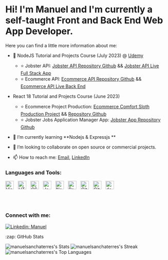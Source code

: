 # Hi! I'm Manuel and I'm currently a self-taught Front and Back End Web App Developer.

Here you can find a little more information about me:

          
- 🔭 NodeJS Tutorial and Projects Course (July 2023) @ [Udemy](https://www.udemy.com/course/nodejs-tutorial-and-projects-course/)
  - ⭐ Jobster API: [Jobster API Repository Github](https://github.com/manuelsanchaterres/jobster_api_node_course)
  && [Jobster API Live Full Stack App](https://jobster-api-3m38.onrender.com/landing)
  - ⭐ Ecommerce API: [Ecommerce API Repository Github](https://github.com/manuelsanchaterres/ecommerce-api)
  && [Ecommerce API Live Back End ](https://ecommerce-api-nd2i.onrender.com/)


- React 18 Tutorial and Projects Course (June 2023)
  - ⭐ Ecommerce Project Production: [Ecommerce Comfort Sloth Production Project](https://comfy-store-ecommerce-mst736.netlify.app/) && [Repository Github](https://github.com/manuelsanchaterres/vite-comfy-store-john-smilga)
  - ⭐ Jobster Jobs Application Manager App: [Jobster App Repository Github](https://github.com/manuelsanchaterres/redux-toolkit-jobster-starter)

- 🌱 I’m currently learning **Nodejs & Expressjs **
- 👯 I’m looking to collaborate on open source or commercial projects.
<!-- - ⚡ Fun fact: I'm an elite-level CrossFit Competitor. -->
- 📫 How to reach me: [Email](mailto:manuelsanchaterres@gmail.com), [LinkedIn](https://www.linkedin.com/in/manuel-sancha-terres-developer-web-apps/)
<!-- - Take a better look at my profile and my current project porfolio here: [Website 🌐](https://cmr-personal-site.onrender.com/) -->
  
### Languages and Tools:

<img align="left" alt="Visual Studio Code" width="26px" src="https://cdn.jsdelivr.net/gh/devicons/devicon/icons/vscode/vscode-original.svg" style="padding-right:10px;" />
<img align="left" alt="HTML5" width="26px" src="https://cdn.jsdelivr.net/gh/devicons/devicon/icons/html5/html5-original.svg" style="padding-right:10px;" />
<img align="left" alt="CSS3" width="26px" src="https://cdn.jsdelivr.net/gh/devicons/devicon/icons/css3/css3-original.svg" style="padding-right:10px;" />
<img align="left" alt="JavaScript" width="26px" src="https://cdn.jsdelivr.net/gh/devicons/devicon/icons/javascript/javascript-original.svg" style="padding-right:10px;" />
<img align="left" alt="NodeJs" width="26px" src="https://cdn.jsdelivr.net/gh/devicons/devicon/icons/nodejs/nodejs-original.svg" style="padding-right:10px;" />
<img align="left" alt="React" width="26px" src="https://cdn.jsdelivr.net/gh/devicons/devicon/icons/react/react-original.svg" style="padding-right:10px;" />
<img align="left" alt="Git" width="26px" src="https://cdn.jsdelivr.net/gh/devicons/devicon/icons/git/git-original.svg" style="padding-right:10px;" />
<img align="left" alt="GitHub" width="26px" src="https://user-images.githubusercontent.com/3369400/139447912-e0f43f33-6d9f-45f8-be46-2df5bbc91289.png" style="padding-right:10px;" />
<img align="left" width="26px" alt="devicondev" src="https://cdn.jsdelivr.net/gh/devicons/devicon/icons/mongodb/mongodb-original-wordmark.svg" />

<svg lign="left" width="26px" alt="devicondev" fill="white" viewBox="0 0 128 128"><path d="M126.67 98.44c-4.56 1.16-7.38.05-9.91-3.75-5.68-8.51-11.95-16.63-18-24.9-.78-1.07-1.59-2.12-2.6-3.45C89 76 81.85 85.2 75.14 94.77c-2.4 3.42-4.92 4.91-9.4 3.7l26.92-36.13L67.6 29.71c4.31-.84 7.29-.41 9.93 3.45 5.83 8.52 12.26 16.63 18.67 25.21 6.45-8.55 12.8-16.67 18.8-25.11 2.41-3.42 5-4.72 9.33-3.46-3.28 4.35-6.49 8.63-9.72 12.88-4.36 5.73-8.64 11.53-13.16 17.14-1.61 2-1.35 3.3.09 5.19C109.9 76 118.16 87.1 126.67 98.44zM1.33 61.74c.72-3.61 1.2-7.29 2.2-10.83 6-21.43 30.6-30.34 47.5-17.06C60.93 41.64 63.39 52.62 62.9 65H7.1c-.84 22.21 15.15 35.62 35.53 28.78 7.15-2.4 11.36-8 13.47-15 1.07-3.51 2.84-4.06 6.14-3.06-1.69 8.76-5.52 16.08-13.52 20.66-12 6.86-29.13 4.64-38.14-4.89C5.26 85.89 3 78.92 2 71.39c-.15-1.2-.46-2.38-.7-3.57q.03-3.04.03-6.08zm5.87-1.49h50.43c-.33-16.06-10.33-27.47-24-27.57-15-.12-25.78 11.02-26.43 27.57z"></path>
</svg>
                                  

<br />
<br />

### Connect with me:

[![Linkedin: Manuel](https://img.shields.io/badge/-Manuel-blue?style=flat-square&logo=Linkedin&logoColor=white&link=https://www.linkedin.com/in/manuel-sancha-terres-developer-web-apps/)](https://www.linkedin.com/in/manuel-sancha-terres-developer-web-apps/)

<!-- <details>
  <summary>:zap: Recent GitHub Activity</summary>  -->
  
<!--START_SECTION:activity-->

<!--END_SECTION:activity

<!-- </details> -->


<summary>:zap: GitHub Stats</summary>

![manuelsanchaterres's Stats](https://github-readme-stats.vercel.app/api?username=manuelsanchaterres&theme=blue-green&show_icons=true&hide_border=true&count_private=true)
![manuelsanchaterres's Streak](https://github-readme-streak-stats.herokuapp.com/?user=manuelsanchaterres&theme=blue-green&hide_border=true)
![manuelsanchaterres's Top Languages](https://github-readme-stats.vercel.app/api/top-langs/?username=manuelsanchaterres&theme=blue-green&show_icons=true&hide_border=true&layout=compact)

